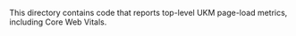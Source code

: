 This directory contains code that reports top-level UKM page-load metrics,
including Core Web Vitals.
